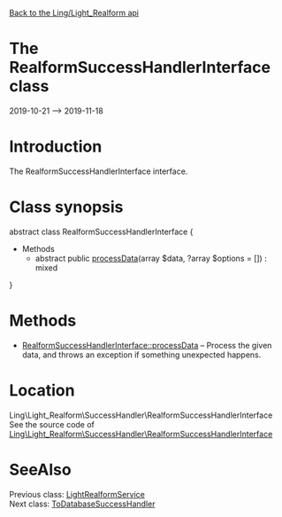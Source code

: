 [Back to the Ling/Light_Realform api](https://github.com/lingtalfi/Light_Realform/blob/master/doc/api/Ling/Light_Realform.md)



The RealformSuccessHandlerInterface class
================
2019-10-21 --> 2019-11-18






Introduction
============

The RealformSuccessHandlerInterface interface.



Class synopsis
==============


abstract class <span class="pl-k">RealformSuccessHandlerInterface</span>  {

- Methods
    - abstract public [processData](https://github.com/lingtalfi/Light_Realform/blob/master/doc/api/Ling/Light_Realform/SuccessHandler/RealformSuccessHandlerInterface/processData.md)(array $data, ?array $options = []) : mixed

}






Methods
==============

- [RealformSuccessHandlerInterface::processData](https://github.com/lingtalfi/Light_Realform/blob/master/doc/api/Ling/Light_Realform/SuccessHandler/RealformSuccessHandlerInterface/processData.md) &ndash; Process the given data, and throws an exception if something unexpected happens.





Location
=============
Ling\Light_Realform\SuccessHandler\RealformSuccessHandlerInterface<br>
See the source code of [Ling\Light_Realform\SuccessHandler\RealformSuccessHandlerInterface](https://github.com/lingtalfi/Light_Realform/blob/master/SuccessHandler/RealformSuccessHandlerInterface.php)



SeeAlso
==============
Previous class: [LightRealformService](https://github.com/lingtalfi/Light_Realform/blob/master/doc/api/Ling/Light_Realform/Service/LightRealformService.md)<br>Next class: [ToDatabaseSuccessHandler](https://github.com/lingtalfi/Light_Realform/blob/master/doc/api/Ling/Light_Realform/SuccessHandler/ToDatabaseSuccessHandler.md)<br>
